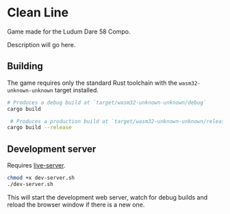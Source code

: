 Clean Line
===

Game made for the Ludum Dare 58 Compo.

Description will go here.

## Building
The game requires only the standard Rust toolchain with the `wasm32-unknown-unknown` target installed.

```bash
# Produces a debug build at `target/wasm32-unknown-unknown/debug`
cargo build

 # Produces a production build at `target/wasm32-unknown-unknown/release`
cargo build --release
```

## Development server
Requires [live-server](https://www.npmjs.com/package/live-server).

```bash
chmod +x dev-server.sh
./dev-server.sh
```

This will start the development web server, watch for debug builds and reload the browser window if there is a new one.
